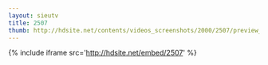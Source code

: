 ```yaml
---
layout: sieutv
title: 2507
thumb: http://hdsite.net/contents/videos_screenshots/2000/2507/preview_360p.mp4.jpg
---
```

{% include iframe src='http://hdsite.net/embed/2507' %}
 
